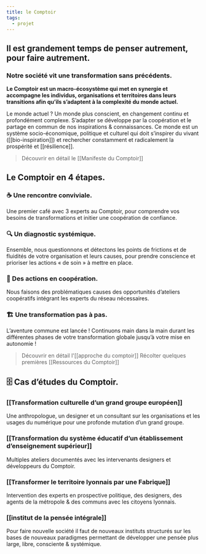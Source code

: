 ```yaml
---
title: le Comptoir
tags:
  - projet
---
```

## Il est grandement temps de penser autrement, pour faire autrement.
### Notre société vit une transformation sans précédents.

**Le Comptoir est un macro-écosystème qui met en synergie et accompagne les individus, organisations et territoires dans leurs transitions afin qu’ils s’adaptent à la complexité du monde actuel.**

Le monde actuel ? Un monde plus conscient, en changement continu et profondément complexe. S’adapter se développe par la coopération et le partage en commun de nos inspirations & connaissances. Ce monde est un système socio-économique, politique et culturel qui doit s’inspirer du vivant ([[bio-inspiration]]) et rechercher constamment et radicalement la prospérité et [[résilience]].

> Découvrir en détail le [[Manifeste du Comptoir]]

## Le Comptoir en 4 étapes.

### ☕ Une rencontre conviviale.

Une premier café avec 3 experts au Comptoir, pour comprendre vos besoins de transformations et initier une coopération de confiance.

### 🔍 Un diagnostic systémique.

Ensemble, nous questionnons et détectons les points de frictions et de fluidités de votre organisation et leurs causes, pour prendre conscience et prioriser les actions « de soin » à mettre en place.

### 🍟 Des actions en coopération.

Nous faisons des problématiques causes des opportunités d’ateliers coopératifs intégrant les experts du réseau nécessaires.

### 🏗️ Une transformation pas à pas.

L’aventure commune est lancée ! Continuons main dans la main durant les différentes phases de votre transformation globale jusqu’à votre mise en autonomie !

> Découvrir en détail l'[[approche du comptoir]]
> Récolter quelques premières [[Ressources du Comptoir]]

## 🗄️ Cas d’études du Comptoir.

### [[Transformation culturelle d’un grand groupe européen]]
Une anthropologue, un designer et un consultant sur les organisations et les usages du numérique pour une profonde mutation d’un grand groupe.

### [[Transformation du système éducatif d’un établissement d’enseignement supérieur]]
Multiples ateliers documentés avec les intervenants designers et développeurs du Comptoir.

### [[Transformer le territoire lyonnais par une Fabrique]]
Intervention des experts en prospective politique, des designers, des agents de la métropole & des communs avec les citoyens lyonnais.

### [[institut de la pensée intégrale]]
Pour faire nouvelle société il faut de nouveaux instituts structurés sur les bases de nouveaux paradigmes permettant de développer une pensée plus large, libre, consciente & systémique.



